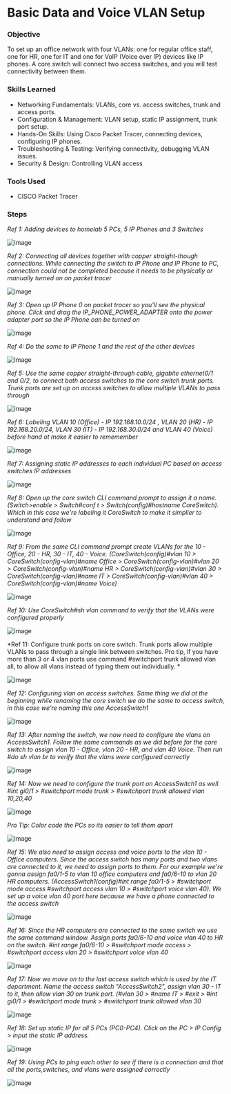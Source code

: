 # Basic Data and Voice VLAN Setup

### Objective
  
To set up an office network with four VLANs: one for regular office staff, one for HR, one for IT and one for VoIP (Voice over IP) devices like IP phones. A core switch will connect two access switches, and you will test connectivity between them.

### Skills Learned

- Networking Fundamentals: VLANs, core vs. access switches, trunk and access ports.
- Configuration & Management: VLAN setup, static IP assignment, trunk port setup.
- Hands-On Skills: Using Cisco Packet Tracer, connecting devices, configuring IP phones.
- Troubleshooting & Testing: Verifying connectivity, debugging VLAN issues.
- Security & Design: Controlling VLAN access

### Tools Used

- CISCO Packet Tracer

### Steps

*Ref 1: Adding devices to homelab 5 PCs, 5 IP Phones and 3 Switches*

![image](https://github.com/user-attachments/assets/0843ac9d-425a-4394-8bb6-390be0d361b7)

*Ref 2: Connecting all devices together with copper straight-though connections. While connecting the switch to IP Phone and IP Phone to PC, connection could not be completed because it needs to be physically or manually turned on on packet tracer*

![image](https://github.com/user-attachments/assets/8b871e9e-4f13-4c30-95d7-275b603835cf)

*Ref 3: Open up IP Phone 0 on packet tracer so you'll see the physical phone. Click and drag the IP_PHONE_POWER_ADAPTER onto the power adapter port so the IP Phone can be turned on*

![image](https://github.com/user-attachments/assets/2e045fc6-f575-4a20-be31-9ee54163d0e3)

*Ref 4: Do the same to IP Phone 1 and the rest of the other devices*

![image](https://github.com/user-attachments/assets/fedaa707-0522-41cb-bf30-30f140ceaaaf)

*Ref 5: Use the same copper straight-through cable, gigabite ethernet0/1 and 0/2, to connect both access switches to the core switch trunk ports. Trunk ports are set up on access switches to allow multiple VLANs to pass through*

![image](https://github.com/user-attachments/assets/16347da6-df69-4e88-a194-ceadc791dc04)

*Ref 6: Labeling VLAN 10 (Office) - IP 192.168.10.0/24 , VLAN 20 (HR) - IP 192.168.20.0/24, VLAN 30 (IT)  - IP 192.168.30.0/24 and VLAN 40 (Voice) before hand ot make it easier to rememember*

![image](https://github.com/user-attachments/assets/fdb96caf-b269-4422-b755-b6c75f7eac8f)

*Ref 7: Assigning static IP addresses to each individual PC based on access switches IP addresses*

![image](https://github.com/user-attachments/assets/2bfee7bf-b57d-4a4a-94b3-cc38ff350a2a)

*Ref 8: Open up the core switch CLI command prompt to assign it a name. (Switch>enable > Switch#conf t > Switch(config)#hostname CoreSwitch). Which in this case we're labeling it CoreSwitch to make it simplier to understand and follow*

![image](https://github.com/user-attachments/assets/32f36b65-d7fc-4cb4-a508-17babfb90eb8)

*Ref 9: From the same CLI command prompt create VLANs for the 10 - Office, 20 - HR, 30 - IT, 40 - Voice. (CoreSwitch(config)#vlan 10 > CoreSwitch(config-vlan)#name Office > CoreSwitch(config-vlan)#vlan 20 > CoreSwitch(config-vlan)#name HR > CoreSwitch(config-vlan)#vlan 30 > CoreSwitch(config-vlan)#name IT > CoreSwitch(config-vlan)#vlan 40 > CoreSwitch(config-vlan)#name Voice)*

![image](https://github.com/user-attachments/assets/239567d5-0148-4faa-82c0-3767bc1ca093)

*Ref 10: Use CoreSwitch#sh vlan command to verify that the VLANs were configured properly*

![image](https://github.com/user-attachments/assets/d1a5e168-759c-4ec7-a327-b67b0a4fc368)

*Ref 11: Configure trunk ports on core switch. Trunk ports allow multiple VLANs to pass through a single link between switches. Pro tip, if you have more than 3 or 4 vlan ports use command #switchport trunk allowed vlan all, to allow all vlans instead of typing them out individually. *

![image](https://github.com/user-attachments/assets/34a66c42-56ce-4d2e-b350-2c1784499d0c)

*Ref 12: Configuring vlan on access switches. Same thing we did at the beginning while renaming the core switch we do the same to access switch, in this case we're naming this one AccessSwitch1*

![image](https://github.com/user-attachments/assets/4c69e645-80d2-4fa6-a779-43f617756c85)

*Ref 13: After naming the switch, we now need to configure the vlans on AccessSwitch1. Follow the same commands as we did before for the core switch to assign vlan 10 - Office, vlan 20 - HR, and vlan 40 Voice. Then run #do sh vlan br to verify that the vlans were configured correctly*

![image](https://github.com/user-attachments/assets/5480be53-1ff2-4ea5-a435-c7fdfd2216bb)

*Ref 14: Now we need to configure the trunk port on AccessSwitch1 as well. #int gi0/1 > #switchport mode trunk > #switchport trunk allowed vlan 10,20,40*

![image](https://github.com/user-attachments/assets/9c4781e9-5fa8-4061-b49c-3ed572fdd740)

*Pro Tip: Color code the PCs so its easier to tell them apart*

![image](https://github.com/user-attachments/assets/427e426b-f091-4794-b7a0-a52b64d98a23)

*Ref 15: We also need to assign access and voice ports to the vlan 10 - Office computers. Since the access switch has many ports and two vlans are connected to it, we need to assign ports to them. For our example we're gonna assign fa0/1-5 to vlan 10 office computers and fa0/6-10 to vlan 20 HR computers. (AccessSwitch1(config)#int range fa0/1-5 > #switchport mode access #switchport access vlan 10 > #switchport voice vlan 40). We set up a voice vlan 40 port here because we have a phone connected to the access switch*

![image](https://github.com/user-attachments/assets/19467d49-5795-4ee5-92c4-cd58754d5670)

*Ref 16: Since the HR computers are connected to the same switch we use the same command window. Assign ports fa0/6-10 and voice vlan 40 to HR on the switch. #int range fa0/6-10 > #switchport mode access > #switchport access vlan 20 > #switchport voice vlan 40*

![image](https://github.com/user-attachments/assets/07c36282-18fa-4f17-8735-b9770d3b0dfd)

*Ref 17: Now we move on to the last access switch which is used by the IT department. Name the access switch "AccessSwitch2", assign vlan 30 - IT to it, then allow vlan 30 on trunk port. (#vlan 30 > #name IT > #exit > #int gi0/1 > #switchport mode trunk > #switchport trunk allowed vlan 30*

![image](https://github.com/user-attachments/assets/f15b7d1a-41d7-48b2-81a3-71496eb8b07a)

*Ref 18: Set up static IP for all 5 PCs (PC0-PC4). Click on the PC > IP Config > input the static IP address.*

![image](https://github.com/user-attachments/assets/c85d1f59-1de1-4384-aa17-140f9a8a96d0)

*Ref 19: Using PCs to ping each other to see if there is a connection and that all the ports,switches, and vlans were assigned correctly*

![image](https://github.com/user-attachments/assets/1f15f157-afb2-42f9-93b0-a1138298dc6c)

